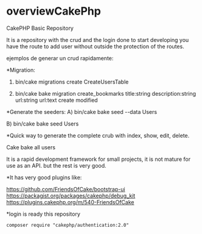 # overviewCakePhp

CakePHP Basic Repository

It is a repository with the crud and the login done to start developing you have the route
to add user without outside the protection of the routes.

ejemplos de generar un crud rapidamente:

*Migration:
  1) bin/cake migrations create CreateUsersTable

  2) bin/cake bake migration create_bookmarks title:string description:string url:string url:text create modified

*Generate the seeders: 
  A) bin/cake bake seed --data Users

  B) bin/cake bake seed Users
  
*Quick way to generate the complete crub with index, show, edit, delete.

  Cake bake all users

It is a rapid development framework for small projects, it is not mature for use as an API.
but the rest is very good.

*It has very good plugins like: 

  https://github.com/FriendsOfCake/bootstrap-ui
  https://packagist.org/packages/cakephp/debug_kit
  https://plugins.cakephp.org/m/540-FriendsOfCake
  
  *login is ready this repository 
  
    composer require "cakephp/authentication:2.0"
